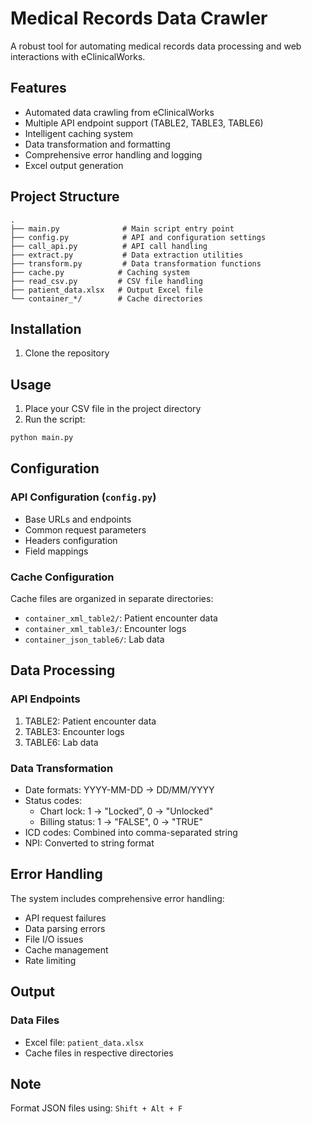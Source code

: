 # Medical Records Data Crawler

A robust tool for automating medical records data processing and web interactions with eClinicalWorks.

## Features

- Automated data crawling from eClinicalWorks
- Multiple API endpoint support (TABLE2, TABLE3, TABLE6)
- Intelligent caching system
- Data transformation and formatting
- Comprehensive error handling and logging
- Excel output generation

## Project Structure

```
.
├── main.py              # Main script entry point
├── config.py            # API and configuration settings
├── call_api.py          # API call handling
├── extract.py           # Data extraction utilities
├── transform.py         # Data transformation functions
├── cache.py            # Caching system
├── read_csv.py         # CSV file handling
├── patient_data.xlsx   # Output Excel file
└── container_*/        # Cache directories
```

## Installation

1. Clone the repository

## Usage

1. Place your CSV file in the project directory
2. Run the script:
```bash
python main.py
```

## Configuration

### API Configuration (`config.py`)
- Base URLs and endpoints
- Common request parameters
- Headers configuration
- Field mappings

### Cache Configuration
Cache files are organized in separate directories:
- `container_xml_table2/`: Patient encounter data
- `container_xml_table3/`: Encounter logs
- `container_json_table6/`: Lab data


## Data Processing

### API Endpoints
1. TABLE2: Patient encounter data
2. TABLE3: Encounter logs
3. TABLE6: Lab data

### Data Transformation
- Date formats: YYYY-MM-DD → DD/MM/YYYY
- Status codes:
  - Chart lock: 1 → "Locked", 0 → "Unlocked"
  - Billing status: 1 → "FALSE", 0 → "TRUE"
- ICD codes: Combined into comma-separated string
- NPI: Converted to string format

## Error Handling

The system includes comprehensive error handling:
- API request failures
- Data parsing errors
- File I/O issues
- Cache management
- Rate limiting

## Output

### Data Files
- Excel file: `patient_data.xlsx`
- Cache files in respective directories

## Note
Format JSON files using: `Shift + Alt + F`